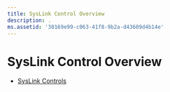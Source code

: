 ```yaml
---
title: SysLink Control Overview
description: .
ms.assetid: '30169e99-c063-41f8-9b2a-d43609d4b14e'
---
```


# SysLink Control Overview

-   [SysLink Controls](syslink-overview.md)

 

 




